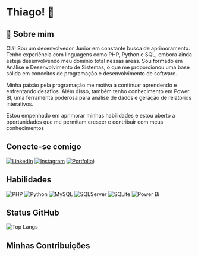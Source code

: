 
# Thiago! 👋

## 🚀 Sobre mim
Olá! Sou um desenvolvedor Junior em constante busca de aprimoramento. Tenho experiência com linguagens como PHP, Python e SQL, embora ainda esteja desenvolvendo meu domínio total nessas áreas. Sou formado em Análise e Desenvolvimento de Sistemas, o que me proporcionou uma base sólida em conceitos de programação e desenvolvimento de software.

Minha paixão pela programação me motiva a continuar aprendendo e enfrentando desafios. Além disso, também tenho conhecimento em Power BI, uma ferramenta poderosa para análise de dados e geração de relatórios interativos.

Estou empenhado em aprimorar minhas habilidades e estou aberto a oportunidades que me permitam crescer e contribuir com meus conhecimentos

## Conecte-se comigo
[![LinkedIn](https://img.shields.io/badge/LinkedIn-f70b0b?style=for-the-badge&logo=linkedin&logoColor=white)](https://www.linkedin.com/in/thiagododti/)
[![Instagram](https://img.shields.io/badge/-Instagram-f70b0b?style=for-the-badge&logo=instagram&logoColor=white)](https://www.instagram.com/iam.thiago/)
[![Portfolio](https://img.shields.io/badge/Portfolio-f70b0b?style=for-the-badge&logo=todoist&logoColor=white)](https://thiagododti.github.io/thiagododti/index.html))

## Habilidades

![PHP](https://img.shields.io/badge/php-f70b0b.svg?style=for-the-badge&logo=php&logoColor=white)
![Python](https://img.shields.io/badge/python-f70b0b?style=for-the-badge&logo=python&logoColor=white)
![MySQL](https://img.shields.io/badge/mysql-f70b0b.svg?style=for-the-badge&logo=mysql&logoColor=white)
![SQLServer](https://img.shields.io/badge/SQL%20Server-f70b0b?style=for-the-badge&logo=microsoft%20sql%20server&logoColor=white)
![SQLite](https://img.shields.io/badge/sqlite-f70b0b.svg?style=for-the-badge&logo=sqlite&logoColor=white)
![Power Bi](https://img.shields.io/badge/power_bi-f70b0b?style=for-the-badge&logo=powerbi&logoColor=white)

## Status GitHub

![Top Langs](https://github-readme-stats-git-masterrstaa-rickstaa.vercel.app/api/top-langs/?username=thiagododti&layout=compact&bg_color=000&border_color=30A3DC&title_color=E94D5F&text_color=FFF)


## Minhas Contribuições
